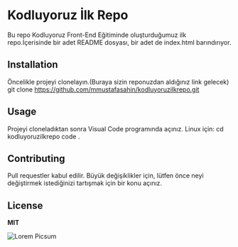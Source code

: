 # Kodluyoruz İlk Repo
Bu repo Kodluyoruz Front-End Eğitiminde oluşturduğumuz ilk repo.İçerisinde bir adet README dosyası, bir adet de index.html barındırıyor.
## Installation
Öncelikle projeyi clonelayın.(Buraya sizin reponuzdan aldığınız link gelecek)
git clone https://github.com/mmustafasahin/kodluyoruzilkrepo.git
## Usage
Projeyi cloneladıktan sonra Visual Code programında açınız.
Linux için:
cd kodluyoruzilkrepo
code .
## Contributing
Pull requestler kabul edilir. Büyük değişiklikler için, lütfen önce neyi değiştirmek istediğinizi tartışmak için bir konu açınız.
## License
**MIT**

 ![Lorem Picsum](https://www.google.com/imgres?imgurl=https%3A%2F%2Fbilginc.com%2Fblog%2Fproje-yoneticiligi-nedir.jpg&imgrefurl=https%3A%2F%2Fbilginc.com%2Ftr%2Fblog%2Fproje-yoneticiligi-nedir-56%2F&tbnid=pJGuhFtVVK8E7M&vet=12ahUKEwjumZn1sMX9AhXLnv0HHQo-BcgQMygDegUIARDCAQ..i&docid=R9wHDb_zs1hNeM&w=1170&h=520&q=proje%20resmi&ved=2ahUKEwjumZn1sMX9AhXLnv0HHQo-BcgQMygDegUIARDCAQ)




